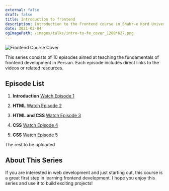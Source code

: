 ```yaml
---
external: false
draft: false
title: Introduction to frontend
description: Introduction to the Frontend course in Shahr-e Kord University
date: 2021-02-04
ogImagePath: /images/talks/intro-to-fe_cover_1200*627.png
---
```


![Frontend Course Cover](/images/talks/intro-to-fe_cover_1200*627.png)

This series consists of 10 episodes aimed at teaching the fundamentals of frontend development in Persian. Each episode includes direct links to the videos or related resources.

## Episode List

1. **Introduction**
   [Watch Episode 1](https://drive.google.com/file/d/11q7djR8oQOHiBYFLi0-TyMpQfDLuw7o2/view?usp=drive_link)

2. **HTML**
   [Watch Episode 2](https://drive.google.com/file/d/11pnXz9wIxYGSUf-LWVdfa9dbZ_6M1M3_/view?usp=sharing)

3. **HTML and CSS**
   [Watch Episode 3](https://drive.google.com/file/d/11svtJYbCyYLCC3XCl5kEIa8HNjU6Gnqy/view?usp=sharing)

4. **CSS**
   [Watch Episode 4](https://drive.google.com/file/d/16j06QKTGDrjCSjGGdN6bGjY6p00lHpJG/view?usp=sharing)

5. **CSS**
   [Watch Episode 5](https://drive.google.com/file/d/1j9mYyscj4t9BQBGjGAL5POUprMI_cXM7/view?usp=sharing)

The rest to be uploaded

## About This Series
If you are interested in web development and just starting out, this course is a great first step in learning frontend development. I hope you enjoy this series and use it to build exciting projects!

